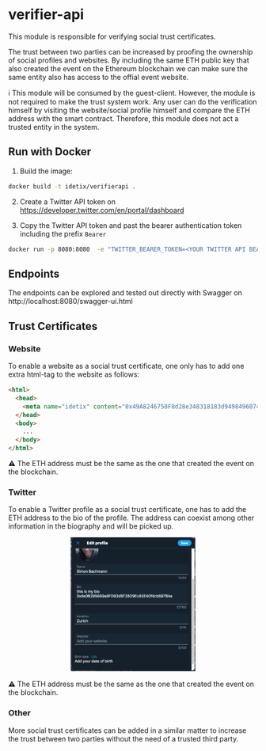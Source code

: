 # verifier-api

This module is responsible for verifying social trust certificates. 

The trust between two parties can be increased by proofing the ownership of social profiles and websites. By including the same ETH public key that also created the event on the Ethereum blockchain we can make sure the same entity also has access to the offial event website.


:information_source: This module will be consumed by the guest-client. However, the module is not required to make the trust system work. Any user can do the verification himself by visiting the website/social profile himself and compare the ETH address with the smart contract. Therefore, this module does not act a trusted entity in the system.

## Run with Docker
1. Build the image:
```bash
docker build -t idetix/verifierapi . 
```
2. Create a Twitter API token on https://developer.twitter.com/en/portal/dashboard

3. Copy the Twitter API token and past the bearer authentication token including the prefix `Bearer`
```bash
docker run -p 8080:8080  -e "TWITTER_BEARER_TOKEN=<YOUR TWITTER API BEARER TOKEN>" -t idetix/verifierapi
```

## Endpoints

The endpoints can be explored and tested out directly with Swagger on http://localhost:8080/swagger-ui.html

## Trust Certificates

### Website
To enable a website as a social trust certificate, one only has to add one extra html-tag to the website as follows:
```html
<html>
  <head>
    <meta name="idetix" content="0x49A8246758F8d28e348318183d9498496074cA71">
  </head>
  <body>
    ...
  </body>
</html>
```
:warning: The ETH address must be the same as the one that created the event on the blockchain.

### Twitter
To enable a Twitter profile as a social trust certificate, one has to add the ETH address to the bio of the profile. The address can coexist among other information in the biography and will be picked up.

<p align="center">
  <img src="./doc/img/twitter-bio.png" width="50%"/>
</p>

:warning: The ETH address must be the same as the one that created the event on the blockchain.

### Other
More social trust certificates can be added in a similar matter to increase the trust between two parties without the need of a trusted third party.
